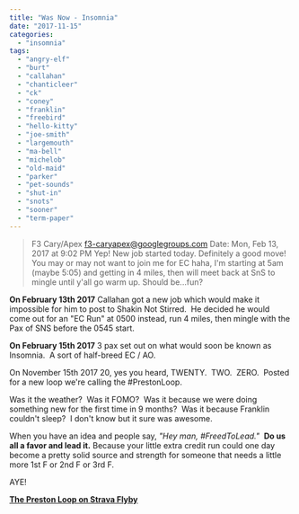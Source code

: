 ```yaml
---
title: "Was Now - Insomnia"
date: "2017-11-15"
categories: 
  - "insomnia"
tags: 
  - "angry-elf"
  - "burt"
  - "callahan"
  - "chanticleer"
  - "ck"
  - "coney"
  - "franklin"
  - "freebird"
  - "hello-kitty"
  - "joe-smith"
  - "largemouth"
  - "ma-bell"
  - "michelob"
  - "old-maid"
  - "parker"
  - "pet-sounds"
  - "shut-in"
  - "snots"
  - "sooner"
  - "term-paper"
---
```


> F3 Cary/Apex <f3-caryapex@googlegroups.com> Date: Mon, Feb 13, 2017 at 9:02 PM Yep! New job started today. Definitely a good move! You may or may not want to join me for EC haha, I'm starting at 5am (maybe 5:05) and getting in 4 miles, then will meet back at SnS to mingle until y'all go warm up. Should be...fun?

**On February 13th 2017** Callahan got a new job which would make it impossible for him to post to Shakin Not Stirred.  He decided he would come out for an "EC Run" at 0500 instead, run 4 miles, then mingle with the Pax of SNS before the 0545 start.

**On February 15th 2017** 3 pax set out on what would soon be known as Insomnia.  A sort of half-breed EC / AO.

On November 15th 2017 20, yes you heard, TWENTY.  TWO.  ZERO.  Posted for a new loop we're calling the #PrestonLoop.

Was it the weather?  Was it FOMO?  Was it because we were doing something new for the first time in 9 months?  Was it because Franklin couldn't sleep?  I don't know but it sure was awesome.

When you have an idea and people say, _"Hey man, #FreedToLead."_  **Do us all a favor and lead it.** Because your little extra credit run could one day become a pretty solid source and strength for someone that needs a little more 1st F or 2nd F or 3rd F.

AYE!

**[The Preston Loop on Strava Flyby](https://labs.strava.com/flyby/viewer/#1276197778?c=dnrgtg5p&z=F&t=1Q315N&a=kjsRTGLBD0wtRhFMfSMSTANzEEw)**
